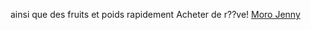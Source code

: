 ainsi que des fruits et poids rapidement Acheter de r??ve!
 <a href="http://www.dovetailrelocation.com/jpgoshop.asp?cheap=shop/a/b/products/01122.html" title="Moro Jenny">Moro Jenny</a>